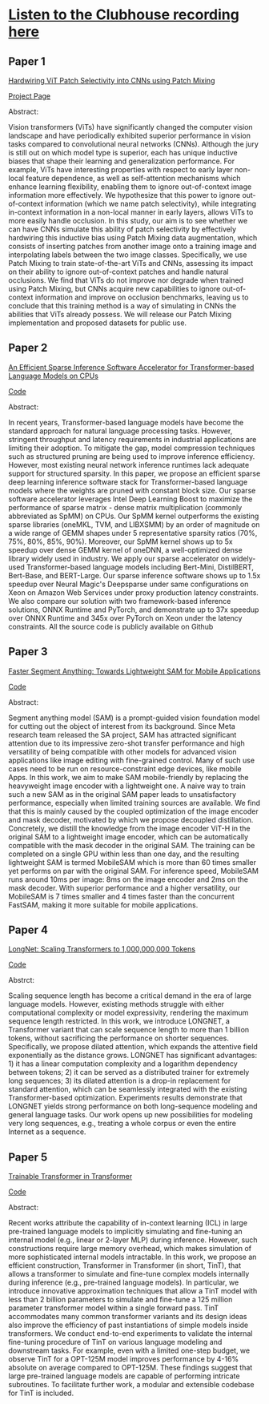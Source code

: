 # [Listen to the Clubhouse recording here](https://www.clubhouse.com/room/Pv91Lv3D?utm_medium=ch_room_xr&utm_campaign=kg8TmJ4Li51ChJWVy-byMA-826941)

## Paper 1

[Hardwiring ViT Patch Selectivity into CNNs using Patch Mixing](https://arxiv.org/abs//2306.17848)

[Project Page](https://arielnlee.github.io/PatchMixing/)


Abstract:

Vision transformers (ViTs) have significantly changed the computer vision landscape and have periodically exhibited superior performance in vision tasks compared to convolutional neural networks (CNNs). Although the jury is still out on which model type is superior, each has unique inductive biases that shape their learning and generalization performance. For example, ViTs have interesting properties with respect to early layer non-local feature dependence, as well as self-attention mechanisms which enhance learning flexibility, enabling them to ignore out-of-context image information more effectively. We hypothesize that this power to ignore out-of-context information (which we name patch selectivity), while integrating in-context information in a non-local manner in early layers, allows ViTs to more easily handle occlusion. In this study, our aim is to see whether we can have CNNs simulate this ability of patch selectivity by effectively hardwiring this inductive bias using Patch Mixing data augmentation, which consists of inserting patches from another image onto a training image and interpolating labels between the two image classes. Specifically, we use Patch Mixing to train state-of-the-art ViTs and CNNs, assessing its impact on their ability to ignore out-of-context patches and handle natural occlusions. We find that ViTs do not improve nor degrade when trained using Patch Mixing, but CNNs acquire new capabilities to ignore out-of-context information and improve on occlusion benchmarks, leaving us to conclude that this training method is a way of simulating in CNNs the abilities that ViTs already possess. We will release our Patch Mixing implementation and proposed datasets for public use.

## Paper 2

[An Efficient Sparse Inference Software Accelerator for Transformer-based Language Models on CPUs](https://arxiv.org/abs//2306.16601)

[Code](https://github.com/intel/intel-extension-for-transformers)

Abstract:

In recent years, Transformer-based language models have become the standard approach for natural language processing tasks. However, stringent throughput and latency requirements in industrial applications are limiting their adoption. To mitigate the gap, model compression techniques such as structured pruning are being used to improve inference efficiency. However, most existing neural network inference runtimes lack adequate support for structured sparsity. In this paper, we propose an efficient sparse deep learning inference software stack for Transformer-based language models where the weights are pruned with constant block size. Our sparse software accelerator leverages Intel Deep Learning Boost to maximize the performance of sparse matrix - dense matrix multiplication (commonly abbreviated as SpMM) on CPUs. Our SpMM kernel outperforms the existing sparse libraries (oneMKL, TVM, and LIBXSMM) by an order of magnitude on a wide range of GEMM shapes under 5 representative sparsity ratios (70%, 75%, 80%, 85%, 90%). Moreover, our SpMM kernel shows up to 5x speedup over dense GEMM kernel of oneDNN, a well-optimized dense library widely used in industry. We apply our sparse accelerator on widely-used Transformer-based language models including Bert-Mini, DistilBERT, Bert-Base, and BERT-Large. Our sparse inference software shows up to 1.5x speedup over Neural Magic's Deepsparse under same configurations on Xeon on Amazon Web Services under proxy production latency constraints. We also compare our solution with two framework-based inference solutions, ONNX Runtime and PyTorch, and demonstrate up to 37x speedup over ONNX Runtime and 345x over PyTorch on Xeon under the latency constraints. All the source code is publicly available on Github

## Paper 3

[Faster Segment Anything: Towards Lightweight SAM for Mobile Applications](https://arxiv.org/abs//2306.14289)

[Code](https://github.com/ChaoningZhang/MobileSAM)

Abstract:

Segment anything model (SAM) is a prompt-guided vision foundation model for cutting out the object of interest from its background. Since Meta research team released the SA project, SAM has attracted significant attention due to its impressive zero-shot transfer performance and high versatility of being compatible with other models for advanced vision applications like image editing with fine-grained control. Many of such use cases need to be run on resource-constraint edge devices, like mobile Apps. In this work, we aim to make SAM mobile-friendly by replacing the heavyweight image encoder with a lightweight one. A naive way to train such a new SAM as in the original SAM paper leads to unsatisfactory performance, especially when limited training sources are available. We find that this is mainly caused by the coupled optimization of the image encoder and mask decoder, motivated by which we propose decoupled distillation. Concretely, we distill the knowledge from the image encoder ViT-H in the original SAM to a lightweight image encoder, which can be automatically compatible with the mask decoder in the original SAM. The training can be completed on a single GPU within less than one day, and the resulting lightweight SAM is termed MobileSAM which is more than 60 times smaller yet performs on par with the original SAM. For inference speed, MobileSAM runs around 10ms per image: 8ms on the image encoder and 2ms on the mask decoder. With superior performance and a higher versatility, our MobileSAM is 7 times smaller and 4 times faster than the concurrent FastSAM, making it more suitable for mobile applications.

## Paper 4

[LongNet: Scaling Transformers to 1,000,000,000 Tokens](https://arxiv.org/abs/2307.02486)

[Code](https://github.com/microsoft/unilm/tree/master)

Abstrct:

Scaling sequence length has become a critical demand in the era of large language models. However, existing methods struggle with either computational complexity or model expressivity, rendering the maximum sequence length restricted. In this work, we introduce LONGNET, a Transformer variant that can scale sequence length to more than 1 billion tokens, without sacrificing the performance on shorter sequences. Specifically, we propose dilated attention, which expands the attentive field exponentially as the distance grows. LONGNET has significant advantages: 1) it has a linear computation complexity and a logarithm dependency between tokens; 2) it can be served as a distributed trainer for extremely long sequences; 3) its dilated attention is a drop-in replacement for standard attention, which can be seamlessly integrated with the existing Transformer-based optimization. Experiments results demonstrate that LONGNET yields strong performance on both long-sequence modeling and general language tasks. Our work opens up new possibilities for modeling very long sequences, e.g., treating a whole corpus or even the entire Internet as a sequence.

## Paper 5

[Trainable Transformer in Transformer](https://arxiv.org/abs/2307.01189)

[Code](https://github.com/abhishekpanigrahi1996/transformer_in_transformer)

Abstract:

Recent works attribute the capability of in-context learning (ICL) in large pre-trained language models to implicitly simulating and fine-tuning an internal model (e.g., linear or 2-layer MLP) during inference. However, such constructions require large memory overhead, which makes simulation of more sophisticated internal models intractable. In this work, we propose an efficient construction, Transformer in Transformer (in short, TinT), that allows a transformer to simulate and fine-tune complex models internally during inference (e.g., pre-trained language models). In particular, we introduce innovative approximation techniques that allow a TinT model with less than 2 billion parameters to simulate and fine-tune a 125 million parameter transformer model within a single forward pass. TinT accommodates many common transformer variants and its design ideas also improve the efficiency of past instantiations of simple models inside transformers. We conduct end-to-end experiments to validate the internal fine-tuning procedure of TinT on various language modeling and downstream tasks. For example, even with a limited one-step budget, we observe TinT for a OPT-125M model improves performance by 4-16% absolute on average compared to OPT-125M. These findings suggest that large pre-trained language models are capable of performing intricate subroutines. To facilitate further work, a modular and extensible codebase for TinT is included.
